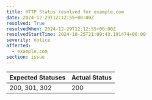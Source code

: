 ```yaml
---
title: HTTP Status resolved for example.com
date: 2024-12-29T12:12:55+00:00Z
resolved: True
resolvedWhen: 2024-12-29T12:12:55+00:00Z
resolvedStartTime: 2024-10-25T21:09:43.191474+00:00
severity: notice
affected:
  - example.com
section: issue
---
```


| Expected Statuses | Actual Status  |
|-------------------|----------------|
| 200, 301, 302 | 200 |
